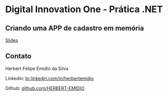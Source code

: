 # Digital Innovation One - Prática .NET

## Criando uma APP de cadastro em memória

[Slides](dio-dotnet-poo-lab-2.pdf)

## Contato
Herbert Felipe Emidio da Silva

Linkedin:  [br.linkedin.com/in/herbertemidio](https://www.linkedin.com/in/herbertemidio/)


Github:  [github.com/HERBERT-EMIDIO](https://github.com/HERBERT-EMIDIO)
